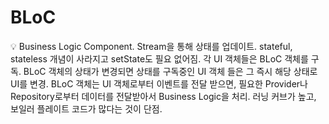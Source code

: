 # BLoC

<aside>
💡 Business Logic Component.
Stream을 통해 상태를 업데이트.
stateful, stateless 개념이 사라지고 setState도 필요 없어짐.
각 UI 객체들은 BLoC 객체를 구독.
BLoC 객체의 상태가 변경되면 상태를 구독중인 UI 객체 들은 그 즉시 해당 상태로 UI를 변경.
BLoC 객체는 UI 객체로부터 이벤트를 전달 받으면, 필요한 Provider나 Repository로부터 데이터를 전달받아서 Business Logic을 처리.
러닝 커브가 높고, 보일러 플레이트 코드가 많다는 것이 단점.

</aside>